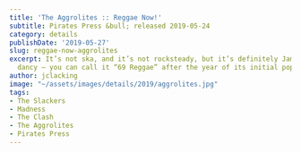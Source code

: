 ```yaml
---
title: 'The Aggrolites :: Reggae Now!'
subtitle: Pirates Press &bull; released 2019-05-24
category: details
publishDate: '2019-05-27'
slug: reggae-now-aggrolites
excerpt: It’s not ska, and it’s not rocksteady, but it’s definitely Jamaican and powerfully
  dancy — you can call it “69 Reggae” after the year of its initial popularity.
author: jclacking
image: "~/assets/images/details/2019/aggrolites.jpg"
tags:
- The Slackers
- Madness
- The Clash
- The Aggrolites
- Pirates Press
---
```


